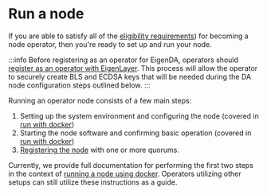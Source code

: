 

# Run a node

If you are able to satisfy all of the [eligibility requirements](../requirements/)) for becoming a node operator, then you're ready to set up and run your node. 

:::info
Before registering as an operator for EigenDA, operators should [register as an operator with EigenLayer](https://docs.eigenlayer.xyz/operators/howto/operator-installation). This process will allow the operator to securely create BLS and ECDSA keys that will be needed during the DA node configuration steps outlined below.
:::

Running an operator node consists of a few main steps:
1. Setting up the system environment and configuring the node (covered in [run with docker](./run-with-docker/))
2. Starting the node software and confirming basic operation (covered in [run with docker](./run-with-docker/))
3. [Registering the node](./registration/) with one or more quorums. 

Currently, we provide full documentation for performing the first two steps in the context of [running a node using docker](./run-with-docker/). Operators utilizing other setups can still utilize these instructions as a guide. 



